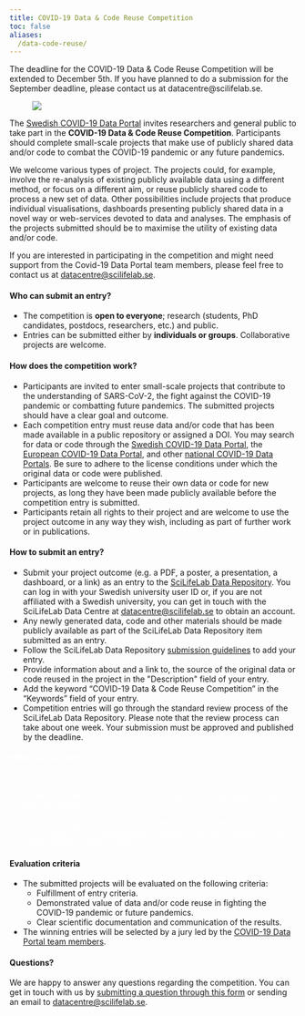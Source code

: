```yaml
---
title: COVID-19 Data & Code Reuse Competition
toc: false
aliases:
  /data-code-reuse/
---
```


<div class="alert alert-info">The deadline for the COVID-19 Data & Code Reuse Competition will be extended to December 5th. If you have planned to do a submission for the September deadline, please contact us at datacentre@scilifelab.se.</div>

<figure class="figure float-right mx-2 w-50">
  <img src="/img/posters/data_code_reuse_poster_v3.png" class="img-news-banner img-thumbnail">
</figure>

The [Swedish COVID-19 Data Portal](https://covid19dataportal.se/) invites researchers and general public to take part in the **COVID-19 Data & Code Reuse Competition**. Participants should complete small-scale projects that make use of publicly shared data and/or code to combat the COVID-19 pandemic or any future pandemics.

We welcome various types of project. The projects could, for example, involve the re-analysis of existing publicly available data using a different method, or focus on a different aim, or  reuse publicly shared code to process a new set of data. Other possibilities include projects that produce individual visualisations, dashboards presenting publicly shared data in a novel way or web-services devoted to data and analyses. The emphasis of the projects submitted should be to maximise the utility of existing data and/or code.

If you are interested in participating in the competition and might need support from the Covid-19 Data Portal team members, please feel free to contact us at [datacentre@scilifelab.se](mailto:datacentre@scilifelab.se).

#### Who can submit an entry?

- The competition is **open to everyone**; research (students, PhD candidates, postdocs, researchers, etc.) and public.
- Entries can be submitted either by **individuals or groups**. Collaborative projects are welcome.

#### How does the competition work?

- Participants are invited to enter small-scale projects that contribute to the understanding of SARS-CoV-2, the fight against the COVID-19 pandemic or combatting future pandemics. The submitted projects should have a clear goal and outcome.
- Each competition entry must reuse data and/or code that has been made available in a public repository or assigned a DOI. You may search for data or code through the [Swedish COVID-19 Data Portal](https://covid19dataportal.se/), the [European COVID-19 Data Portal](https://covid19dataportal.org), and other [national COVID-19 Data Portals](https://covid19dataportal.se/partners/). Be sure to adhere to the license conditions under which the original data or code were published.
- Participants are welcome to reuse their own data or code for new projects, as long they have been made publicly available before the competition entry is submitted.
- Participants retain all rights to their project and are welcome to use the project outcome in any way they wish, including as part of further work or in publications.

#### How to submit an entry?

- Submit your project outcome (e.g. a PDF, a poster, a presentation, a dashboard, or a link) as an entry to the [SciLifeLab Data Repository](https://scilifelab.figshare.com/). You can log in with your Swedish university user ID or, if you are not affiliated with a Swedish university, you can get in touch with the SciLifeLab Data Centre at [datacentre@scilifelab.se](mailto:datacentre@scilifelab.se) to obtain an account.
- Any newly generated data, code and other materials should be made publicly available as part of the SciLifeLab Data Repository item submitted as an entry.
- Follow the SciLifeLab Data Repository [submission guidelines](https://www.scilifelab.se/data/repository/submission/) to add your entry.
- Provide information about and a link to, the source of the original data or code reused in the project in the "Description" field of your entry.
- Add the keyword “COVID-19 Data & Code Reuse Competition” in the “Keywords” field of your entry.
- Competition entries will go through the standard review process of the SciLifeLab Data Repository. Please note that the review process can take about one week. Your submission must be approved and published by the deadline.

<div class="container mt-2 share-new-data">
<h4><a style="color:white">What can you win?</h4>

- Free hosting for one year.

- A feature on the COVID-19 Data Portal (e.g. a Data Highlight or page with visualisations).

- Visibility through press and social media of SciLifeLab and SciLifeLab Data Centre. The winning projects will also be offered visibility on the Italian COVID-19 Data Portal.

</a>
</div>

#### Evaluation criteria

- The submitted projects will be evaluated on the following criteria:
    - Fulfillment of entry criteria.
    - Demonstrated value of data and/or code reuse in fighting the COVID-19 pandemic or future pandemics.
    - Clear scientific documentation and communication of the results.
- The winning entries will be selected by a jury led by the [COVID-19 Data Portal team members](/about/).

#### Questions?

We are happy to answer any questions regarding the competition. You can get in touch with us by [submitting a question through this form](/contact/) or sending an email to [datacentre@scilifelab.se](mailto:datacentre@scilifelab.se).
